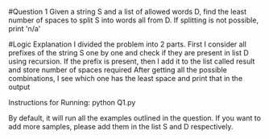 #Question 1
Given a string S and a list of allowed words D, find the least number of spaces to split S
into words all from D. If splitting is not possible, print 'n/a'

#Logic Explanation
I divided the problem into 2 parts.
First I consider all prefixes of the string S one by one and check if they are present in list D
using recursion. If the prefix is present, then I add it to the list called result and store number of spaces required
After getting all the possible combinations, I see which one has the least space and print that in the output

Instructions for Running:
python Q1.py

By default, it will run all the examples outlined in the question. If you want to add more samples, please add them in the list S and D respectively.

